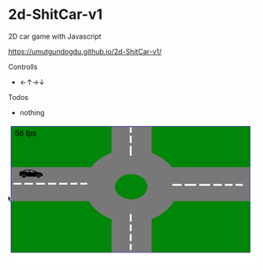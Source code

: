 # 2d-ShitCar-v1
2D car game with Javascript

https://umutgundogdu.github.io/2d-ShitCar-v1/

Controlls
- ←↑→↓

Todos
- nothing

![car2d](car.gif)
